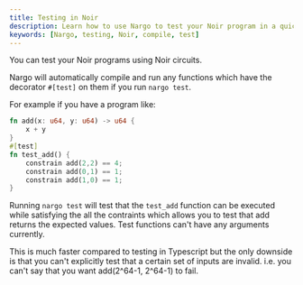 ```yaml
---
title: Testing in Noir
description: Learn how to use Nargo to test your Noir program in a quick and easy way
keywords: [Nargo, testing, Noir, compile, test]
---
```


You can test your Noir programs using Noir circuits.

Nargo will automatically compile and run any functions which have the decorator `#[test]` on them if
you run `nargo test`.

For example if you have a program like:

```rust
fn add(x: u64, y: u64) -> u64 {
    x + y
}
#[test]
fn test_add() {
    constrain add(2,2) == 4;
    constrain add(0,1) == 1;
    constrain add(1,0) == 1;
}
```

Running `nargo test` will test that the `test_add` function can be executed while satisfying the all
the contraints which allows you to test that add returns the expected values. Test functions can't
have any arguments currently.

This is much faster compared to testing in Typescript but the only downside is that you can't
explicitly test that a certain set of inputs are invalid. i.e. you can't say that you want
add(2^64-1, 2^64-1) to fail.
